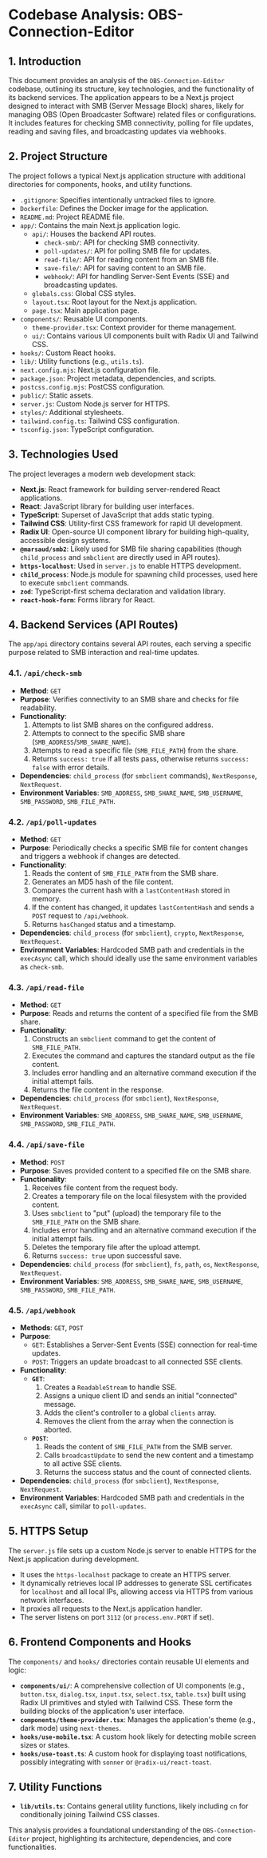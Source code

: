 # Codebase Analysis: OBS-Connection-Editor

## 1. Introduction
This document provides an analysis of the `OBS-Connection-Editor` codebase, outlining its structure, key technologies, and the functionality of its backend services. The application appears to be a Next.js project designed to interact with SMB (Server Message Block) shares, likely for managing OBS (Open Broadcaster Software) related files or configurations. It includes features for checking SMB connectivity, polling for file updates, reading and saving files, and broadcasting updates via webhooks.

## 2. Project Structure
The project follows a typical Next.js application structure with additional directories for components, hooks, and utility functions.

*   `.gitignore`: Specifies intentionally untracked files to ignore.
*   `Dockerfile`: Defines the Docker image for the application.
*   `README.md`: Project README file.
*   `app/`: Contains the main Next.js application logic.
    *   `api/`: Houses the backend API routes.
        *   `check-smb/`: API for checking SMB connectivity.
        *   `poll-updates/`: API for polling SMB file for updates.
        *   `read-file/`: API for reading content from an SMB file.
        *   `save-file/`: API for saving content to an SMB file.
        *   `webhook/`: API for handling Server-Sent Events (SSE) and broadcasting updates.
    *   `globals.css`: Global CSS styles.
    *   `layout.tsx`: Root layout for the Next.js application.
    *   `page.tsx`: Main application page.
*   `components/`: Reusable UI components.
    *   `theme-provider.tsx`: Context provider for theme management.
    *   `ui/`: Contains various UI components built with Radix UI and Tailwind CSS.
*   `hooks/`: Custom React hooks.
*   `lib/`: Utility functions (e.g., `utils.ts`).
*   `next.config.mjs`: Next.js configuration file.
*   `package.json`: Project metadata, dependencies, and scripts.
*   `postcss.config.mjs`: PostCSS configuration.
*   `public/`: Static assets.
*   `server.js`: Custom Node.js server for HTTPS.
*   `styles/`: Additional stylesheets.
*   `tailwind.config.ts`: Tailwind CSS configuration.
*   `tsconfig.json`: TypeScript configuration.

## 3. Technologies Used
The project leverages a modern web development stack:

*   **Next.js**: React framework for building server-rendered React applications.
*   **React**: JavaScript library for building user interfaces.
*   **TypeScript**: Superset of JavaScript that adds static typing.
*   **Tailwind CSS**: Utility-first CSS framework for rapid UI development.
*   **Radix UI**: Open-source UI component library for building high-quality, accessible design systems.
*   **`@marsaud/smb2`**: Likely used for SMB file sharing capabilities (though `child_process` and `smbclient` are directly used in API routes).
*   **`https-localhost`**: Used in `server.js` to enable HTTPS development.
*   **`child_process`**: Node.js module for spawning child processes, used here to execute `smbclient` commands.
*   **`zod`**: TypeScript-first schema declaration and validation library.
*   **`react-hook-form`**: Forms library for React.

## 4. Backend Services (API Routes)

The `app/api` directory contains several API routes, each serving a specific purpose related to SMB interaction and real-time updates.

### 4.1. `/api/check-smb`
*   **Method**: `GET`
*   **Purpose**: Verifies connectivity to an SMB share and checks for file readability.
*   **Functionality**:
    1.  Attempts to list SMB shares on the configured address.
    2.  Attempts to connect to the specific SMB share (`SMB_ADDRESS`/`SMB_SHARE_NAME`).
    3.  Attempts to read a specific file (`SMB_FILE_PATH`) from the share.
    4.  Returns `success: true` if all tests pass, otherwise returns `success: false` with error details.
*   **Dependencies**: `child_process` (for `smbclient` commands), `NextResponse`, `NextRequest`.
*   **Environment Variables**: `SMB_ADDRESS`, `SMB_SHARE_NAME`, `SMB_USERNAME`, `SMB_PASSWORD`, `SMB_FILE_PATH`.

### 4.2. `/api/poll-updates`
*   **Method**: `GET`
*   **Purpose**: Periodically checks a specific SMB file for content changes and triggers a webhook if changes are detected.
*   **Functionality**:
    1.  Reads the content of `SMB_FILE_PATH` from the SMB share.
    2.  Generates an MD5 hash of the file content.
    3.  Compares the current hash with a `lastContentHash` stored in memory.
    4.  If the content has changed, it updates `lastContentHash` and sends a `POST` request to `/api/webhook`.
    5.  Returns `hasChanged` status and a timestamp.
*   **Dependencies**: `child_process` (for `smbclient`), `crypto`, `NextResponse`, `NextRequest`.
*   **Environment Variables**: Hardcoded SMB path and credentials in the `execAsync` call, which should ideally use the same environment variables as `check-smb`.

### 4.3. `/api/read-file`
*   **Method**: `GET`
*   **Purpose**: Reads and returns the content of a specified file from the SMB share.
*   **Functionality**:
    1.  Constructs an `smbclient` command to get the content of `SMB_FILE_PATH`.
    2.  Executes the command and captures the standard output as the file content.
    3.  Includes error handling and an alternative command execution if the initial attempt fails.
    4.  Returns the file content in the response.
*   **Dependencies**: `child_process` (for `smbclient`), `NextResponse`, `NextRequest`.
*   **Environment Variables**: `SMB_ADDRESS`, `SMB_SHARE_NAME`, `SMB_USERNAME`, `SMB_PASSWORD`, `SMB_FILE_PATH`.

### 4.4. `/api/save-file`
*   **Method**: `POST`
*   **Purpose**: Saves provided content to a specified file on the SMB share.
*   **Functionality**:
    1.  Receives file content from the request body.
    2.  Creates a temporary file on the local filesystem with the provided content.
    3.  Uses `smbclient` to "put" (upload) the temporary file to the `SMB_FILE_PATH` on the SMB share.
    4.  Includes error handling and an alternative command execution if the initial attempt fails.
    5.  Deletes the temporary file after the upload attempt.
    6.  Returns `success: true` upon successful save.
*   **Dependencies**: `child_process` (for `smbclient`), `fs`, `path`, `os`, `NextResponse`, `NextRequest`.
*   **Environment Variables**: `SMB_ADDRESS`, `SMB_SHARE_NAME`, `SMB_USERNAME`, `SMB_PASSWORD`, `SMB_FILE_PATH`.

### 4.5. `/api/webhook`
*   **Methods**: `GET`, `POST`
*   **Purpose**:
    *   `GET`: Establishes a Server-Sent Events (SSE) connection for real-time updates.
    *   `POST`: Triggers an update broadcast to all connected SSE clients.
*   **Functionality**:
    *   **`GET`**:
        1.  Creates a `ReadableStream` to handle SSE.
        2.  Assigns a unique client ID and sends an initial "connected" message.
        3.  Adds the client's controller to a global `clients` array.
        4.  Removes the client from the array when the connection is aborted.
    *   **`POST`**:
        1.  Reads the content of `SMB_FILE_PATH` from the SMB server.
        2.  Calls `broadcastUpdate` to send the new content and a timestamp to all active SSE clients.
        3.  Returns the success status and the count of connected clients.
*   **Dependencies**: `child_process` (for `smbclient`), `NextResponse`, `NextRequest`.
*   **Environment Variables**: Hardcoded SMB path and credentials in the `execAsync` call, similar to `poll-updates`.

## 5. HTTPS Setup
The `server.js` file sets up a custom Node.js server to enable HTTPS for the Next.js application during development.
*   It uses the `https-localhost` package to create an HTTPS server.
*   It dynamically retrieves local IP addresses to generate SSL certificates for `localhost` and all local IPs, allowing access via HTTPS from various network interfaces.
*   It proxies all requests to the Next.js application handler.
*   The server listens on port `3112` (or `process.env.PORT` if set).

## 6. Frontend Components and Hooks
The `components/` and `hooks/` directories contain reusable UI elements and logic:

*   **`components/ui/`**: A comprehensive collection of UI components (e.g., `button.tsx`, `dialog.tsx`, `input.tsx`, `select.tsx`, `table.tsx`) built using Radix UI primitives and styled with Tailwind CSS. These form the building blocks of the application's user interface.
*   **`components/theme-provider.tsx`**: Manages the application's theme (e.g., dark mode) using `next-themes`.
*   **`hooks/use-mobile.tsx`**: A custom hook likely for detecting mobile screen sizes or states.
*   **`hooks/use-toast.ts`**: A custom hook for displaying toast notifications, possibly integrating with `sonner` or `@radix-ui/react-toast`.

## 7. Utility Functions
*   **`lib/utils.ts`**: Contains general utility functions, likely including `cn` for conditionally joining Tailwind CSS classes.

This analysis provides a foundational understanding of the `OBS-Connection-Editor` project, highlighting its architecture, dependencies, and core functionalities.